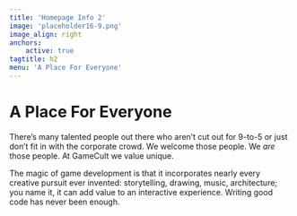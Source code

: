 ```yaml
---
title: 'Homepage Info 2'
image: 'placeholder16-9.png'
image_align: right
anchors:
    active: true
tagtitle: h2
menu: 'A Place For Everyone'
---
```


# **A Place For Everyone**

There’s many talented people out there who aren’t cut out for 9-to-5 or just don’t fit in with the corporate crowd. We welcome those people. We *are* those people. At GameCult we value unique.

The magic of game development is that it incorporates nearly every creative pursuit ever invented: storytelling, drawing, music, architecture; you name it, it can add value to an interactive experience. Writing good code has never been enough. 